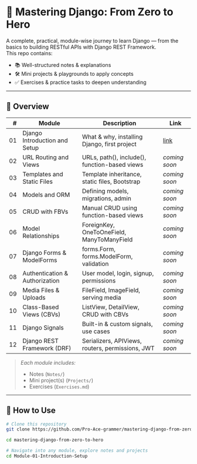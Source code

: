 # 📘 Mastering Django: From Zero to Hero

A complete, practical, module-wise journey to learn Django — from the basics to building RESTful APIs with Django REST Framework.  
This repo contains:
- 📚 Well-structured notes & explanations
- 🛠 Mini projects & playgrounds to apply concepts
- ✅ Exercises & practice tasks to deepen understanding

---

## 🧭 **Overview**

| #  | Module | Description | Link |
|--:|--------|-------------|------|
| 01 | Django Introduction and Setup | What & why, installing Django, first project | [link](./Module-01-Introduction-&-Setup/) |
| 02 | URL Routing and Views | URLs, path(), include(), function-based views | _coming soon_ |
| 03 | Templates and Static Files | Template inheritance, static files, Bootstrap | _coming soon_ |
| 04 | Models and ORM | Defining models, migrations, admin | _coming soon_ |
| 05 | CRUD with FBVs | Manual CRUD using function-based views | _coming soon_ |
| 06 | Model Relationships | ForeignKey, OneToOneField, ManyToManyField | _coming soon_ |
| 07 | Django Forms & ModelForms | forms.Form, forms.ModelForm, validation | _coming soon_ |
| 08 | Authentication & Authorization | User model, login, signup, permissions | _coming soon_ |
| 09 | Media Files & Uploads | FileField, ImageField, serving media | _coming soon_ |
| 10 | Class-Based Views (CBVs) | ListView, DetailView, CRUD with CBVs | _coming soon_ |
| 11 | Django Signals | Built-in & custom signals, use cases | _coming soon_ |
| 12 | Django REST Framework (DRF) | Serializers, APIViews, routers, permissions, JWT | _coming soon_ |

>  *Each module includes:*
> - Notes (`Notes/`)
> - Mini project(s) (`Projects/`)
> - Exercises (`Exercises.md`)

---

## 🚀 **How to Use**

```bash
# Clone this repository
git clone https://github.com/Pro-Ace-grammer/mastering-django-from-zero-to-hero.git

cd mastering-django-from-zero-to-hero

# Navigate into any module, explore notes and projects
cd Module-01-Introduction-Setup